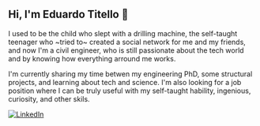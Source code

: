 ## Hi, I'm Eduardo Titello 👋

I used to be the child who slept with a drilling machine, the self-taught teenager who ~tried to~ created a social network for me and my friends, and now I'm a civil engineer, who is still passionate about the tech world and by knowing how everything arround me works. 

I'm currently sharing my time betwen my engineering PhD, some structural projects, and learning about tech and science. 
I'm also looking for a job position where I can be truly useful with my self-taught hability, ingenious, curiosity, and other skils. 

[![LinkedIn](https://img.shields.io/badge/linkedin-%230077B5.svg?style=for-the-badge&logo=linkedin&logoColor=white)](https://www.linkedin.com/in/eduardo-pagnussat-titello/?locale=en_US)

